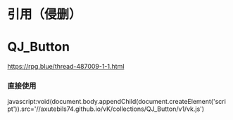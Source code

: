 # 引用（侵删） 
# QJ_Button
https://rpg.blue/thread-487009-1-1.html
### 直接使用
javascript:void(document.body.appendChild(document.createElement('script')).src='//axutebils74.github.io/vK/collections/QJ_Button/v1/vk.js')